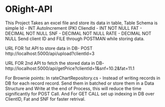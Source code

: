 # ORight-API

This Project Takes an excel file and store its data in table, Table Schema is simple
Id - INT AutoIncrement (PK)
CliendId - INT NOT NULL
FAT - DECIMAL NOT NULL
SNF - DECIMAL NOT NULL
RATE - DECIMAL NOT NULL
Send client ID and FILE through POSTMAN while storing data.

URL FOR 1st API to store data in DB-
POST http://localhost:5000/api/upload?clientId=3

URL FOR 2nd API to fetch the stored data in DB-
http://localhost:5000/api/getPrice?clientId=1&snf=10.2&fat=11.1

For Brownie points:
In rateChartRepository.cs - Instead of writing records in DB for each record record. Send them in batched or store them in a Data Structure and Write at the end of Process, this will reduce the time significantly for POST Call.
And For GET CALL set up indexing in DB over ClientID, Fat and SNF for faster retrival.
